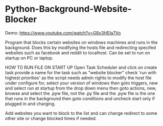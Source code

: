 # Python-Background-Website-Blocker
Demo: https://www.youtube.com/watch?v=G8x3HEla7Vo  
  
Program that blocks certain websites on windows machines and runs in the background. Does this by modifying the hosts file and redirecting specifed websites such as facebook and reddit to localhost. Can be set to run on startup on PC or laptop.

HOW TO RUN FILE ON START UP
Open Task Scheduler and click on create task
provide a name for the task such as "website blocker"
check 'run with highest priorities' as the script needs admin rights to modify the host file
under configure for, select your version of windows
then goto triggers, new and select run at startup from the drop down menu
then goto actions, new, browse and select the .pyw file, not the .py file and the .pyw file is the one that runs in the background
then goto conditions and uncheck start only if plugged in and charging.

Add websites you want to block to the list and can change redirect to some other site or change blocked times if needed.
